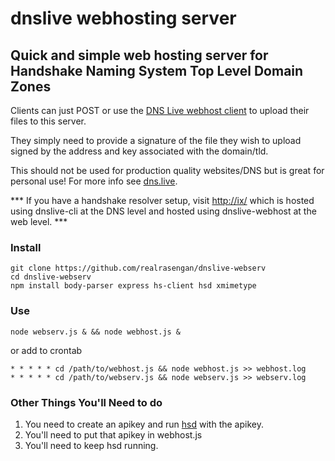 # dnslive webhosting server
## Quick and simple web hosting server for Handshake Naming System Top Level Domain Zones
Clients can just POST or use the [DNS Live webhost client](https://github.com/realrasengan/dnslive-webhost) to upload their files to this server.

They simply need to provide a signature of the file they wish to upload signed by the address and key associated with the domain/tld.

This should not be used for production quality websites/DNS but is great for personal use!  For more info see [dns.live](https://dns.live).

*** If you have a handshake resolver setup, visit [http://ix/](http://ix/) which is hosted using dnslive-cli at the DNS level and hosted using dnslive-webhost at the web level. ***

### Install
```
git clone https://github.com/realrasengan/dnslive-webserv
cd dnslive-webserv
npm install body-parser express hs-client hsd xmimetype
```

### Use
```
node webserv.js & && node webhost.js &
```
or add to crontab
```
* * * * * cd /path/to/webhost.js && node webhost.js >> webhost.log
* * * * * cd /path/to/webserv.js && node webserv.js >> webserv.log
```

### Other Things You'll Need to do
1. You need to create an apikey and run [hsd](https://github.com/handshake-org/hsd) with the apikey.
2. You'll need to put that apikey in webhost.js
3. You'll need to keep hsd running.

